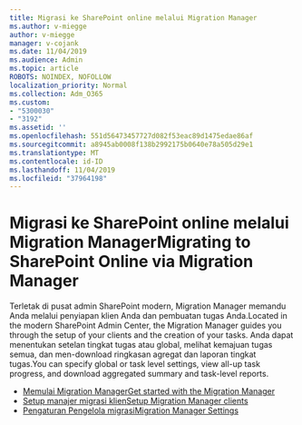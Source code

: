 ```yaml
---
title: Migrasi ke SharePoint online melalui Migration Manager
ms.author: v-miegge
author: v-miegge
manager: v-cojank
ms.date: 11/04/2019
ms.audience: Admin
ms.topic: article
ROBOTS: NOINDEX, NOFOLLOW
localization_priority: Normal
ms.collection: Adm_O365
ms.custom:
- "5300030"
- "3192"
ms.assetid: ''
ms.openlocfilehash: 551d56473457727d082f53eac89d1475edae86af
ms.sourcegitcommit: a8945ab0008f138b2992175b0640e78a505d29e1
ms.translationtype: MT
ms.contentlocale: id-ID
ms.lasthandoff: 11/04/2019
ms.locfileid: "37964198"
---
```

# <a name="migrating-to-sharepoint-online-via-migration-manager"></a><span data-ttu-id="c71bd-102">Migrasi ke SharePoint online melalui Migration Manager</span><span class="sxs-lookup"><span data-stu-id="c71bd-102">Migrating to SharePoint Online via Migration Manager</span></span>

<span data-ttu-id="c71bd-103">Terletak di pusat admin SharePoint modern, Migration Manager memandu Anda melalui penyiapan klien Anda dan pembuatan tugas Anda.</span><span class="sxs-lookup"><span data-stu-id="c71bd-103">Located in the modern SharePoint Admin Center, the Migration Manager guides you through the setup of your clients and the creation of your tasks.</span></span> <span data-ttu-id="c71bd-104">Anda dapat menentukan setelan tingkat tugas atau global, melihat kemajuan tugas semua, dan men-download ringkasan agregat dan laporan tingkat tugas.</span><span class="sxs-lookup"><span data-stu-id="c71bd-104">You can specify global or task level settings, view all-up task progress, and download aggregated summary and task-level reports.</span></span>

* [<span data-ttu-id="c71bd-105">Memulai Migration Manager</span><span class="sxs-lookup"><span data-stu-id="c71bd-105">Get started with the Migration Manager</span></span>](https://docs.microsoft.com/sharepointmigration/mm-get-started)
* [<span data-ttu-id="c71bd-106">Setup manajer migrasi klien</span><span class="sxs-lookup"><span data-stu-id="c71bd-106">Setup Migration Manager clients</span></span>](https://docs.microsoft.com/sharepointmigration/mm-setup-clients)
* [<span data-ttu-id="c71bd-107">Pengaturan Pengelola migrasi</span><span class="sxs-lookup"><span data-stu-id="c71bd-107">Migration Manager Settings</span></span>](https://docs.microsoft.com/sharepointmigration/mm-settings)